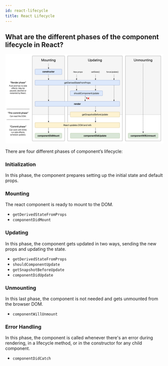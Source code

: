 ```yaml
---
id: react-lifecycle
title: React Lifecycle
---
```


## What are the different phases of the component lifecycle in React?

![Lifecycle](/img/react-lifecycle-diagram-detailed.png)

There are four different phases of component’s lifecycle:

### Initialization

In this phase, the component prepares setting up the initial state and default props.

### Mounting

The react component is ready to mount to the DOM.

- `getDerivedStateFromProps`
- `componentDidMount`

### Updating

In this phase, the component gets updated in two ways, sending the new props and updating the state.

- `getDerivedStateFromProps`
- `shouldComponentUpdate`
- `getSnapshotBeforeUpdate`
- `componentDidUpdate`

### Unmounting

In this last phase, the component is not needed and gets unmounted from the browser DOM.

- `componentWillUnmount`

### Error Handling

In this phase, the component is called whenever there's an error during rendering, in a lifecycle method, or in the constructor for any child component.

- `componentDidCatch`
